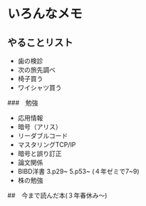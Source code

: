 # いろんなメモ

## やることリスト
* 歯の検診
* 次の旅先調べ
* 椅子買う
* ワイシャツ買う

###　勉強
* 応用情報
* 暗号（アリス）
* リーダブルコード
* マスタリングTCP/IP
* 暗号と誤り訂正
* 論文関係
* BIBD洋書 3.p29~  5.p53~ (４年ゼミで7~9)
* 株の勉強
  

##　今まで読んだ本(３年春休み～)




